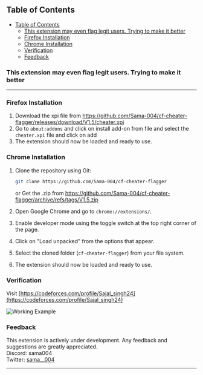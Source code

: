 ## Table of Contents

- [Table of Contents](#table-of-contents)
  - [This extension may even flag legit users. Trying to make it better](#this-extension-may-even-flag-legit-users-trying-to-make-it-better)
  - [Firefox Installation](#firefox-installation)
  - [Chrome Installation](#chrome-installation)
  - [Verification](#verification)
  - [Feedback](#feedback)

### This extension may even flag legit users. Trying to make it better

---

### Firefox Installation

1. Download the xpi file from https://github.com/Sama-004/cf-cheater-flagger/releases/download/V1.5/cheater.xpi
2. Go to `about:addons` and click on install add-on from file and select the `cheater.xpi` file and click on add
3. The extension should now be loaded and ready to use.

### Chrome Installation

1. Clone the repository using Git:

   ```bash
   git clone https://github.com/Sama-004/cf-cheater-flagger
   ```

   or
   Get the .zip from https://github.com/Sama-004/cf-cheater-flagger/archive/refs/tags/V1.5.zip

2. Open Google Chrome and go to `chrome://extensions/`.

3. Enable developer mode using the toggle switch at the top right corner of the page.

4. Click on "Load unpacked" from the options that appear.

5. Select the cloned folder (`cf-cheater-flagger`) from your file system.

6. The extension should now be loaded and ready to use.

### Verification

Visit [https://codeforces.com/profile/Sajal_singh24](https://codeforces.com/profile/Sajal_singh24)

![Working Example](https://github.com/Sama-004/cf-cheater-flagger/assets/70210929/0310a3e8-71ca-4928-8265-6d1dd70bf922)

### Feedback

This extension is actively under development. Any feedback and suggestions are greatly appreciated.
<br>
Discord: sama004
<br>
Twitter: [sama\_\_004](https://x.com/sama__004)

---
